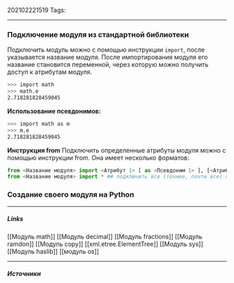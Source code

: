 202102221519
Tags:
___
###  Подключение модуля из стандартной библиотеки
Подключить модуль можно с помощью инструкции `import`, после указывается название модуля.
После импортирования модуля его название становится переменной, через которую можно получить доступ к атрибутам модуля.
```bash
>>> import math
>>> math.e
2.718281828459045
```
**Использование псевдонимов:**
```bash
>>> import math as m
>>> m.e
2.718281828459045
```
**Инструкция from**
Подключить определенные атрибуты модуля можно с помощью инструкции from. Она имеет несколько форматов:
```python
from <Название модуля> import <Атрибут 1> [ as <Псевдоним 1> ], [<Атрибут 2> [ as <Псевдоним 2> ] ...]
from <Название модуля> import * ## подключить все (точнее, почти все) переменные из модуля
```

### Создание своего модуля на Python

___
##### Links
[[Модуль math]]
[[Модуль decimal]]
[[Модуль fractions]]
[[Модуль ramdon]]
[[Модуль copy]]
[[xml.etree.ElementTree]]
[[Модуль sys]]
[[Модуль haslib]]
[[модуль os]]

---
##### Источники

